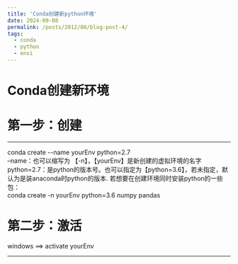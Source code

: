 ```yaml
---
title: 'Conda创建新python环境'
date: 2024-09-08
permalink: /posts/2012/08/blog-post-4/
tags:
  - conda
  - python
  - envi
---
```

Conda创建新环境
======

第一步：创建
======
---
conda create --name yourEnv python=2.7  
–name：也可以缩写为 【-n】，【yourEnv】是新创建的虚拟环境的名字  
python=2.7：是python的版本号。也可以指定为【python=3.6】，若未指定，默认为是装anaconda时python的版本.
若想要在创建环境同时安装python的一些包：  
conda create -n yourEnv python=3.6 numpy pandas  

第二步：激活
======
windows ==> activate yourEnv

------
